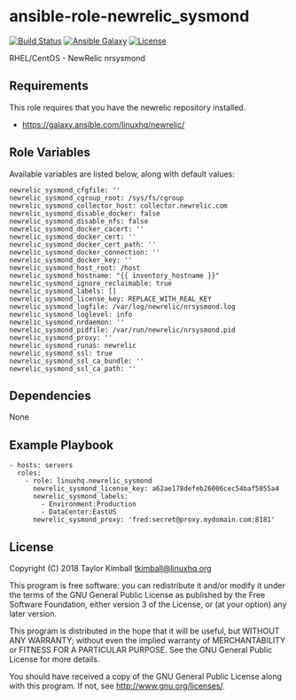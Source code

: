 # ansible-role-newrelic_sysmond

[![Build Status](https://travis-ci.org/linuxhq/ansible-role-newrelic_sysmond.svg?branch=master)](https://travis-ci.org/linuxhq/ansible-role-newrelic_sysmond)
[![Ansible Galaxy](https://img.shields.io/badge/ansible--galaxy-newrelic_sysmond-blue.svg?style=flat)](https://galaxy.ansible.com/linuxhq/newrelic_sysmond)
[![License](https://img.shields.io/badge/license-GPLv3-brightgreen.svg?style=flat)](COPYING)

RHEL/CentOS - NewRelic nrsysmond

## Requirements

This role requires that you have the newrelic repository installed.

 * https://galaxy.ansible.com/linuxhq/newrelic/

## Role Variables

Available variables are listed below, along with default values:

    newrelic_sysmond_cfgfile: ''
    newrelic_sysmond_cgroup_root: /sys/fs/cgroup
    newrelic_sysmond_collector_host: collector.newrelic.com
    newrelic_sysmond_disable_docker: false
    newrelic_sysmond_disable_nfs: false
    newrelic_sysmond_docker_cacert: ''
    newrelic_sysmond_docker_cert: ''
    newrelic_sysmond_docker_cert_path: ''
    newrelic_sysmond_docker_connection: ''
    newrelic_sysmond_docker_key: ''
    newrelic_sysmond_host_root: /host
    newrelic_sysmond_hostname: "{{ inventory_hostname }}"
    newrelic_sysmond_ignore_reclaimable: true
    newrelic_sysmond_labels: []
    newrelic_sysmond_license_key: REPLACE_WITH_REAL_KEY
    newrelic_sysmond_logfile: /var/log/newrelic/nrsysmond.log
    newrelic_sysmond_loglevel: info
    newrelic_sysmond_nrdaemon: ''
    newrelic_sysmond_pidfile: /var/run/newrelic/nrsysmond.pid
    newrelic_sysmond_proxy: ''
    newrelic_sysmond_runas: newrelic
    newrelic_sysmond_ssl: true
    newrelic_sysmond_ssl_ca_bundle: ''
    newrelic_sysmond_ssl_ca_path: ''

## Dependencies

None
 
## Example Playbook

    - hosts: servers
      roles:
        - role: linuxhq.newrelic_sysmond
          newrelic_sysmond_license_key: a62ae178defeb26006cec54baf5055a4
          newrelic_sysmond_labels:
            - Environment:Production
            - DataCenter:EastUS
          newrelic_sysmond_proxy: 'fred:secret@proxy.mydomain.com:8181'
    
## License

Copyright (C) 2018 Taylor Kimball <tkimball@linuxhq.org>

This program is free software: you can redistribute it and/or modify
it under the terms of the GNU General Public License as published by
the Free Software Foundation, either version 3 of the License, or
(at your option) any later version.

This program is distributed in the hope that it will be useful,
but WITHOUT ANY WARRANTY; without even the implied warranty of
MERCHANTABILITY or FITNESS FOR A PARTICULAR PURPOSE. See the
GNU General Public License for more details.

You should have received a copy of the GNU General Public License
along with this program. If not, see <http://www.gnu.org/licenses/>.
